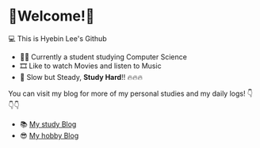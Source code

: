 # 🦥Welcome!🦚


💻 This is Hyebin Lee's Github

* 🧑‍🚀 Currently a student studying Computer Science
* 🎞️ Like to watch Movies and listen to Music
* 🦤 Slow but Steady, __Study Hard__!! 🔥🔥🔥

You can visit my blog for more of my personal studies and my daily logs!
👇👇👇

* 📚 [My study Blog](https://splopsky.tistory.com/)
* 😎 [My hobby Blog](https://blog.naver.com/hebin810)
